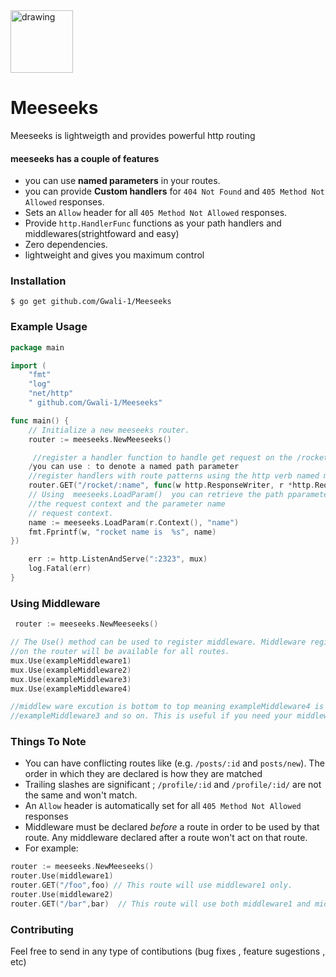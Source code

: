 <img src="https://upload.wikimedia.org/wikipedia/en/1/1d/Mr._Meeseeks.png" alt="drawing" width="100"/>

# Meeseeks

Meeseeks is lightweigth and provides powerful http routing

#### meeseeks has a couple of features

- you can use **named parameters** in your routes.
- you can provide **Custom handlers** for `404 Not Found` and `405 Method Not Allowed` responses.
- Sets an `Allow` header for all `405 Method Not Allowed` responses.
- Provide `http.HandlerFunc` functions as your path handlers and middlewares(strightfoward and easy)
- Zero dependencies.
- lightweight and gives you maximum control

### Installation

```
$ go get github.com/Gwali-1/Meeseeks
```

### Example Usage

```go
package main

import (
    "fmt"
    "log"
    "net/http"
    " github.com/Gwali-1/Meeseeks"

func main() {
    // Initialize a new meeseeks router.
    router := meeseeks.NewMeeseeks()

     //register a handler function to handle get request on the /rocket/:name route
    /you can use : to denote a named path parameter
    //register handlers with route patterns using the http verb named methods on the meeseeks router (currently supports jsut GET and POST)
    router.GET("/rocket/:name", func(w http.ResponseWriter, r *http.Request) {
    // Using  meeseeks.LoadParam()  you can retrieve the path pparameter specifed in you route with by passing
    //the request context and the parameter name
    // request context.
    name := meeseeks.LoadParam(r.Context(), "name")
    fmt.Fprintf(w, "rocket name is  %s", name)
})

    err := http.ListenAndServe(":2323", mux)
    log.Fatal(err)
}
```

### Using Middleware

```go
 router := meeseeks.NewMeeseeks()

// The Use() method can be used to register middleware. Middleware registered
//on the router will be available for all routes.
mux.Use(exampleMiddleware1)
mux.Use(exampleMiddleware2)
mux.Use(exampleMiddleware3)
mux.Use(exampleMiddleware4)

//middlew ware excution is bottom to top meaning exampleMiddleware4 is executed first in the middleware chain then
//exampleMiddleware3 and so on. This is useful if you need your middleware to execute in a particular order

```

### Things To Note

- You can have conflicting routes like (e.g. `/posts/:id` and `posts/new`). The order in which they are declared is how they are matched
- Trailing slashes are significant ; `/profile/:id` and `/profile/:id/` are not the same and won't match.
- An `Allow` header is automatically set for all `405 Method Not Allowed` responses
- Middleware must be declared _before_ a route in order to be used by that route. Any middleware declared after a route won't act on that route.
- For example:

```go
router := meeseeks.NewMeeseeks()
router.Use(middleware1)
router.GET("/foo",foo) // This route will use middleware1 only.
router.Use(middleware2)
router.GET("/bar",bar)  // This route will use both middleware1 and middleware2.
```

### Contributing

Feel free to send in any type of contibutions (bug fixes , feature sugestions , etc)
